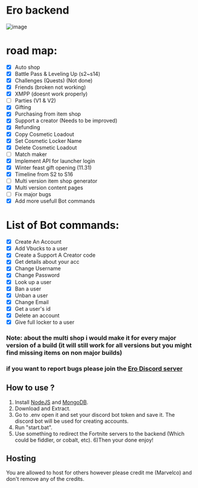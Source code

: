 # Ero backend

![image](https://github.com/user-attachments/assets/f5701c7b-7138-4e14-aff0-9417990c21c0)

# road map:
- [x] Auto shop
- [x] Battle Pass & Leveling Up (s2~s14)
- [x] Challenges (Quests) (Not done)
- [x] Friends (broken not working)
- [x] XMPP (doesnt work properly)
- [ ] Parties (V1 & V2)
- [x] Gifting
- [x] Purchasing from item shop
- [x] Support a creator (Needs to be improved)
- [x] Refunding
- [x] Copy Cosmetic Loadout
- [x] Set Cosmetic Locker Name
- [x] Delete Cosmetic Loadout
- [ ] Match maker
- [x] Implement API for launcher login
- [x] Winter feast gift opening (11.31)
- [x] Timeline from S2 to S16
- [ ] Multi version item shop generator
- [x] Multi version content pages
- [ ] Fix major bugs
- [x] Add more usefull Bot commands

 # List of Bot commands:
- [x] Create An Account
- [x] Add Vbucks to a user
- [X] Create a Support A Creator code
- [X] Get details about your acc
- [X] Change Username
- [X] Change Password
- [x] Look up a user
- [X] Ban a user
- [X] Unban a user
- [x] Change Email
- [x] Get a user's id
- [x] Delete an account
- [x] Give full locker to a user

### Note: about the multi shop i would make it for every major version of a build (it will still work for all versions but you might find missing items on non major builds)

### if you want to report bugs please join the [Ero Discord server](https://discord.gg/KdVw8MrR5g)

## How to use ?
1) Install [NodeJS](https://nodejs.org/en/) and [MongoDB](https://www.mongodb.com/try/download/community).
2) Download and Extract.
3) Go to .env open it and set your discord bot token and save it. The discord bot will be used for creating accounts.
4) Run "start.bat".
5) Use something to redirect the Fortnite servers to the backend (Which could be fiddler, or cobalt, etc).
6)Then your done enjoy!

## Hosting
You are allowed to host for others however please credit me (Marvelco) and don't remove any of the credits.
